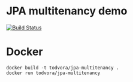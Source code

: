 # JPA multitenancy demo
[![Build Status](https://travis-ci.org/todvora/jpa-multitenancy.svg?branch=master)](https://travis-ci.org/todvora/jpa-multitenancy)

# Docker
```
docker build -t todvora/jpa-multitenancy .
docker run todvora/jpa-multitenancy